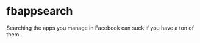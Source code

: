 fbappsearch
===========

Searching the apps you manage in Facebook can suck if you have a ton of them...
